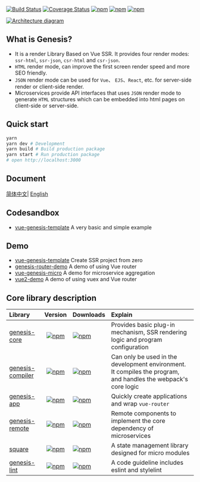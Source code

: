 [![Build Status](https://travis-ci.org/fmfe/genesis.svg?branch=master)](https://travis-ci.org/fmfe/genesis)
[![Coverage Status](https://coveralls.io/repos/github/fmfe/genesis/badge.svg?branch=master)](https://coveralls.io/github/fmfe/genesis?branch=master)
[![npm](https://img.shields.io/npm/v/@fmfe/genesis-core.svg)](https://www.npmjs.com/package/@fmfe/genesis-core) 
[![npm](https://img.shields.io/npm/dm/@fmfe/genesis-core.svg)](https://www.npmjs.com/package/@fmfe/genesis-core)
[![npm](https://img.shields.io/npm/dt/@fmfe/genesis-core.svg)](https://www.npmjs.com/package/@fmfe/genesis-core)

[![Architecture diagram](https://fmfe.github.io/genesis-docs/renderer.jpg?v=1)](https://fmfe.github.io/genesis-docs/guide/renderer.html)

## What is Genesis?
- It is a render Library Based on Vue SSR. It provides four render modes: `ssr-html`, `ssr-json`, `csr-html` and `csr-json`.    
- `HTML` render mode, can improve the first screen render speed and more SEO friendly.
- `JSON` render mode can be used for `Vue`、 `EJS`、`React`, etc. for server-side render or client-side render.
- Microservices provide API interfaces that uses `JSON` render mode to generate `HTML` structures which can be embedded into html pages on client-side or server-side.  

## Quick start
```bash
yarn
yarn dev # Development
yarn build # Build production package
yarn start # Run production package
# open http://localhost:3000
```

## Document
[简体中文](https://fmfe.github.io/genesis-docs/guide/)| [English](https://anish2690.github.io/genesis-docs-en/)


## Codesandbox
- [vue-genesis-template](https://codesandbox.io/s/condescending-architecture-ifgpt) A very basic and simple example

## Demo
- [vue-genesis-template](https://github.com/fmfe/vue-genesis-template) Create SSR project from zero
- [genesis-router-demo](https://github.com/fmfe/genesis-router-demo) A demo of using Vue router
- [vue-genesis-micro](https://github.com/fmfe/vue-genesis-micro) A demo for microservice aggregation
- [vue2-demo](https://github.com/lzxb/vue2-demo) A demo of using vuex and Vue router

## Core library description
|Library|Version|Downloads|Explain|
|:-|:-:|:-|:-|
|[genesis-core](https://fmfe.github.io/genesis-docs/core/)|[![npm](https://img.shields.io/npm/v/@fmfe/genesis-core.svg)](https://www.npmjs.com/package/@fmfe/genesis-core) |[![npm](https://img.shields.io/npm/dm/@fmfe/genesis-core.svg)](https://www.npmjs.com/package/@fmfe/genesis-core)|Provides basic plug-in mechanism, SSR rendering logic and program configuration|
|[genesis-compiler](https://fmfe.github.io/genesis-docs/compiler/)|[![npm](https://img.shields.io/npm/v/@fmfe/genesis-compiler.svg)](https://www.npmjs.com/package/@fmfe/genesis-compiler) |[![npm](https://img.shields.io/npm/dm/@fmfe/genesis-compiler.svg)](https://www.npmjs.com/package/@fmfe/genesis-compiler)|Can only be used in the development environment. It compiles the program, and handles the webpack's core logic|
|[genesis-app](https://fmfe.github.io/genesis-docs/app/)|[![npm](https://img.shields.io/npm/v/@fmfe/genesis-app.svg)](https://www.npmjs.com/package/@fmfe/genesis-app) |[![npm](https://img.shields.io/npm/dm/@fmfe/genesis-app.svg)](https://www.npmjs.com/package/@fmfe/genesis-app)|Quickly create applications and wrap `vue-router`|
|[genesis-remote](https://fmfe.github.io/genesis-docs/remote/)|[![npm](https://img.shields.io/npm/v/@fmfe/genesis-remote.svg)](https://www.npmjs.com/package/@fmfe/genesis-remote) |[![npm](https://img.shields.io/npm/dm/@fmfe/genesis-remote.svg)](https://www.npmjs.com/package/@fmfe/genesis-remote)|Remote components to implement the core dependency of microservices|
|[square](https://www.npmjs.com/package/@fmfe/square)|[![npm](https://img.shields.io/npm/v/@fmfe/square.svg)](https://www.npmjs.com/package/@fmfe/square) |[![npm](https://img.shields.io/npm/dm/@fmfe/square.svg)](https://www.npmjs.com/package/@fmfe/square)|A state management library designed for micro modules|
|[genesis-lint](https://www.npmjs.com/package/@fmfe/genesis-lint)|[![npm](https://img.shields.io/npm/v/@fmfe/genesis-lint.svg)](https://www.npmjs.com/package/@fmfe/genesis-lint) |[![npm](https://img.shields.io/npm/dm/@fmfe/genesis-lint.svg)](https://www.npmjs.com/package/@fmfe/genesis-lint)|A code guideline includes eslint and stylelint| 
